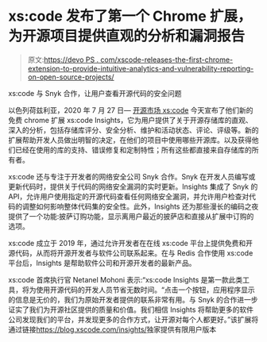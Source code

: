 # xs:code 发布了第一个 Chrome 扩展，为开源项目提供直观的分析和漏洞报告

> 原文:[https://devo PS . com/xscode-releases-the-first-chrome-extension-to-provide-intuitive-analytics-and-vulnerability-reporting-on-open-source-projects/](https://devops.com/xscode-releases-the-first-chrome-extension-to-provide-intuitive-analytics-and-vulnerability-reporting-on-open-source-projects/)

xs:code 与 Snyk 合作，让用户查看开源代码的安全问题

以色列荷兹利亚，2020 年 7 月 27 日— [开源市场 xs:code](https://xscode.com/) 今天宣布了他们新的免费 chrome 扩展 xs:code Insights，它为用户提供了关于开源存储库的直观、深入的分析，包括存储库评分、安全分析、维护和活动状态、评论、评级等。新的扩展帮助开发人员做出明智的决定，在他们的项目中使用哪些开源库。以及获得他们已经在使用的库的支持、错误修复和定制特性；所有这些都直接来自存储库的所有者。

xs:code 还与专注于开发者的网络安全公司 Snyk 合作。Snyk 在开发人员编写或更新代码时，提供关于代码的网络安全漏洞的实时更新。Insights 集成了 Snyk 的 API，允许用户使用指定的开源代码查看任何网络安全漏洞，并允许用户检查对代码的调整如何影响整体代码集的安全性。此外，Insights 还为那些漫长的编码之夜提供了一个功能:披萨订购功能，显示离用户最近的披萨店和直接从扩展中订购的选项。

xs:code 成立于 2019 年，通过允许开发者在在线 xs:code 平台上提供免费和开源代码，从而将开源开发者与软件公司联系起来。在与 Redis 合作使用 xs:code 平台后，Insights 是帮助软件公司和开源开发者的最新产品。

xs:code 首席执行官 Netanel Mohoni 表示:“xs:code Insights 是第一款此类工具，将为使用开源代码的开发人员节省无数时间。“点击一个按钮，应用程序显示的信息是无价的，我们为原始开发者提供的联系非常有用。与 Snyk 的合作进一步证实了我们为开源社区提供的质量和价值。我们相信 Insights 将帮助更多的软件公司发现我们的平台，并发现更多的合作方式，让开源对每个人都更好。”该扩展将通过链接[https://blog.xscode.com/<wbr>insights/](https://blog.xscode.com/insights/)独家提供有限用户版本